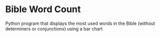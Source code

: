# Bible Word Count
Python program that displays the most used words in the Bible (without determiners or conjunctions) using a bar chart
